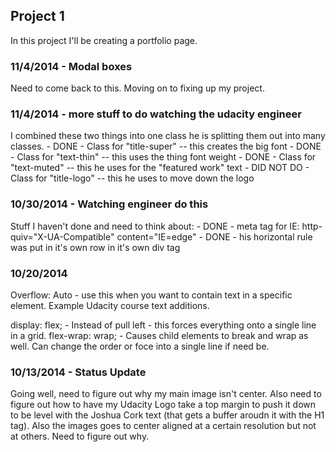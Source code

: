 ## Project 1
In this project I'll be creating a portfolio page.

### 11/4/2014 - Modal boxes
Need to come back to this.  Moving on to fixing up my project. 


### 11/4/2014 - more stuff to do watching the udacity engineer

I combined these two things into one class he is splitting them out into many classes.
	- DONE - Class for "title-super" -- this creates the big font
	- DONE - Class for "text-thin"  -- this uses the thing font weight
	- DONE - Class for "text-muted" -- this he uses for the "featured work" text
	- DID NOT DO - Class for "title-logo"  -- this he uses to move down the logo 

### 10/30/2014 - Watching engineer do this
Stuff I haven't done and need to think about:
	- DONE - meta tag for IE: http-quiv="X-UA-Compatible" content="IE=edge"
	- DONE - his horizontal rule was put in it's own row in it's own div tag

### 10/20/2014
Overflow: Auto - use this when you want to contain text in a specific element.  Example Udacity course text additions.

display: flex; - Instead of pull left - this forces everything onto a single line in a grid. 
flex-wrap: wrap; - Causes child elements to break and wrap as well.  Can change the order or foce into a single line if need be. 

### 10/13/2014 - Status Update
Going well, need to figure out why my main image isn't center.  Also need to figure out how to have my Udacity Logo take a top margin to push it down to be level with the Joshua Cork text (that gets a buffer aroudn it with the H1 tag).  Also the images goes to center aligned at a certain resolution but not at others.  Need to figure out why. 

